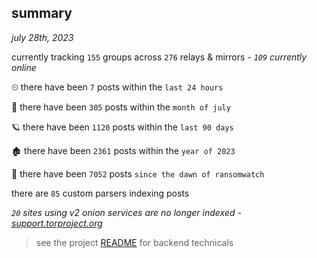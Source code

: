 
## summary
_july 28th, 2023_

currently tracking `155` groups across `276` relays & mirrors - _`109` currently online_

⏲ there have been `7` posts within the `last 24 hours`

🦈 there have been `305` posts within the `month of july`

🪐 there have been `1120` posts within the `last 90 days`

🏚 there have been `2361` posts within the `year of 2023`

🦕 there have been `7052` posts `since the dawn of ransomwatch`

there are `85` custom parsers indexing posts

_`20` sites using v2 onion services are no longer indexed - [support.torproject.org](https://support.torproject.org/onionservices/v2-deprecation/)_

> see the project [README](https://github.com/joshhighet/ransomwatch#ransomwatch--) for backend technicals
